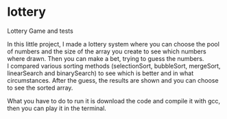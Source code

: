 # lottery
Lottery Game and tests

In this little project, I made a lottery system where you can choose the pool of numbers and the size of the array you create to see which numbers where drawn. Then you can make a bet, trying to guess the numbers.\
I compared various sorting methods (selectionSort, bubbleSort, mergeSort, linearSearch and binarySearch) to see which is better and in what circumstances. After the guess, the results are shown and you can choose to see the sorted array.

What you have to do to run it is download the code and compile it with gcc, then you can play it in the terminal.
